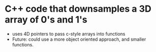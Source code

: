 # C++ code that downsamples a 3D array of 0's and 1's 

 - uses 4D pointers to pass c-style arrays into functions 
 - Future: could use a more object oriented approach, and smaller functions. 

